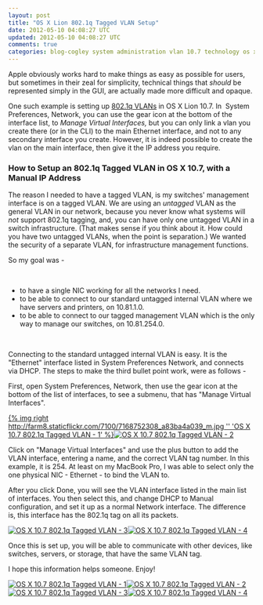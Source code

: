 ```yaml
---           
layout: post
title: "OS X Lion 802.1q Tagged VLAN Setup"
date: 2012-05-10 04:08:27 UTC
updated: 2012-05-10 04:08:27 UTC
comments: true
categories: blog-cogley system administration vlan 10.7 technology os x 802.1q interface Ethernet tagged osx apple
---
```

 

Apple obviously works hard to make things as easy as possible for users, but sometimes in their zeal for simplicity, technical things that _should_ be represented simply in the GUI, are actually made more difficult and opaque. 


One such example is setting up [802.1q VLANs](http://en.wikipedia.org/wiki/IEEE_802.1Q) in OS X Lion 10.7. In  System Preferences, Network, you can use the gear icon at the bottom of the interface list, to _Manage Virtual Interfaces,_ but you can only link a vlan you create there (or in the CLI) to the main Ethernet interface, and not to any secondary interface you create. However, it is indeed possible to create the vlan on the main interface, then give it the IP address you require. 

### How to Setup an 802.1q Tagged VLAN in OS X 10.7, with a Manual IP Address

The reason I needed to have a tagged VLAN, is my switches' management interface is on a tagged VLAN. We are using an _untagged_ VLAN as the general VLAN in our network, because you never know what systems will _not_ support 802.1q tagging, and, you can have only one untagged VLAN in a switch infrastructure. (That makes sense if you think about it. How could you have two untagged VLANs, when the point is separation.) We wanted the security of a separate VLAN, for infrastructure management functions. 


So my goal was - 


 

- to have a single NIC working for all the networks I need. 
- to be able to connect to our standard untagged internal VLAN where we have servers and printers, on 10.81.1.0.
- to be able to connect to our tagged management VLAN which is the only way to manage our switches, on 10.81.254.0.

 


Connecting to the standard untagged internal VLAN is easy. It is the "Ethernet" interface listed in System Preferences Network, and connects via DHCP. The steps to make the third bullet point work, were as follows -


First, open System Preferences, Network, then use the gear icon at the bottom of the list of interfaces, to see a submenu, that has "Manage Virtual Interfaces". 


[{% img right http://farm8.staticflickr.com/7100/7168752308_a83ba4a039_m.jpg '' 'OS X 10.7 802.1q Tagged VLAN - 1' %}](http://www.flickr.com/photos/81796435@N00/7168752308 "View 'OS X 10.7 802.1q Tagged VLAN - 1' on Flickr.com")[![OS X 10.7 802.1q Tagged VLAN - 2](http://farm8.staticflickr.com/7098/7168753468_d60c28297a_m.jpg)](http://www.flickr.com/photos/81796435@N00/7168753468 "View 'OS X 10.7 802.1q Tagged VLAN - 2' on Flickr.com")


Click on "Manage Virtual Interfaces" and use the plus button to add the VLAN interface, entering a name, and the correct VLAN tag number. In this example, it is 254. At least on my MacBook Pro, I was able to select only the one physical NIC - Ethernet - to bind the VLAN to. 


After you click Done, you will see the VLAN interface listed in the main list of interfaces. You then select this, and change DHCP to Manual configuration, and set it up as a normal Network interface. The difference is, this interface has the 802.1q tag on all its packets. 


[![OS X 10.7 802.1q Tagged VLAN - 3](http://farm8.staticflickr.com/7093/7168754318_cbffcc8ee9_m.jpg)](http://www.flickr.com/photos/81796435@N00/7168754318 "View 'OS X 10.7 802.1q Tagged VLAN - 3' on Flickr.com")[![OS X 10.7 802.1q Tagged VLAN - 4](http://farm8.staticflickr.com/7081/7168754934_87ba4218c6_m.jpg)](http://www.flickr.com/photos/81796435@N00/7168754934 "View 'OS X 10.7 802.1q Tagged VLAN - 4' on Flickr.com")


Once this is set up, you will be able to communicate with other devices, like switches, servers, or storage, that have the same VLAN tag. 


I hope this information helps someone. Enjoy!


[![OS X 10.7 802.1q Tagged VLAN - 1](http://farm8.staticflickr.com/7100/7168752308_a83ba4a039_s.jpg)](http://www.flickr.com/photos/81796435@N00/7168752308 "View 'OS X 10.7 802.1q Tagged VLAN - 1' on Flickr.com")[![OS X 10.7 802.1q Tagged VLAN - 2](http://farm8.staticflickr.com/7098/7168753468_d60c28297a_s.jpg)](http://www.flickr.com/photos/81796435@N00/7168753468 "View 'OS X 10.7 802.1q Tagged VLAN - 2' on Flickr.com")[![OS X 10.7 802.1q Tagged VLAN - 3](http://farm8.staticflickr.com/7093/7168754318_cbffcc8ee9_s.jpg)](http://www.flickr.com/photos/81796435@N00/7168754318 "View 'OS X 10.7 802.1q Tagged VLAN - 3' on Flickr.com")[![OS X 10.7 802.1q Tagged VLAN - 4](http://farm8.staticflickr.com/7081/7168754934_87ba4218c6_s.jpg)](http://www.flickr.com/photos/81796435@N00/7168754934 "View 'OS X 10.7 802.1q Tagged VLAN - 4' on Flickr.com") 


 

